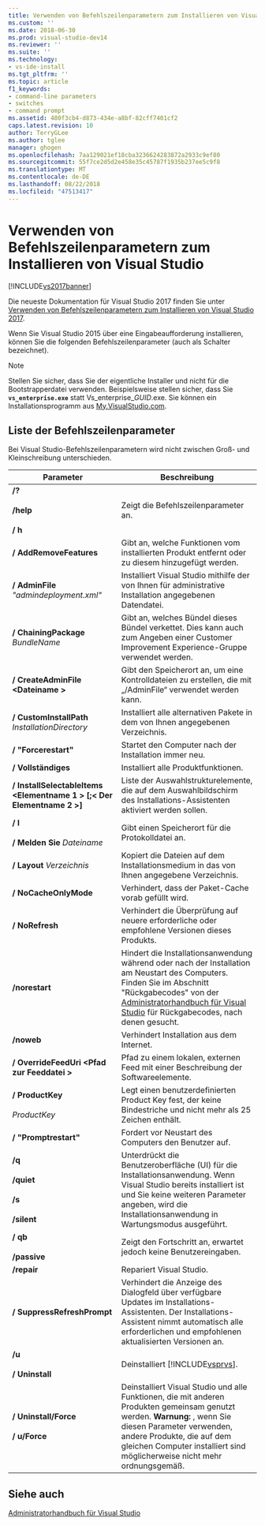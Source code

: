 ```yaml
---
title: Verwenden von Befehlszeilenparametern zum Installieren von Visual Studio | Microsoft-Dokumentation
ms.custom: ''
ms.date: 2018-06-30
ms.prod: visual-studio-dev14
ms.reviewer: ''
ms.suite: ''
ms.technology:
- vs-ide-install
ms.tgt_pltfrm: ''
ms.topic: article
f1_keywords:
- command-line parameters
- switches
- command prompt
ms.assetid: 480f3cb4-d873-434e-a8bf-82cff7401cf2
caps.latest.revision: 10
author: TerryGLee
ms.author: tglee
manager: ghogen
ms.openlocfilehash: 7aa129021ef18cba3236624283872a2933c9ef80
ms.sourcegitcommit: 55f7ce2d5d2e458e35c45787f1935b237ee5c9f8
ms.translationtype: MT
ms.contentlocale: de-DE
ms.lasthandoff: 08/22/2018
ms.locfileid: "47513417"
---
```

# <a name="use-command-line-parameters-to-install-visual-studio"></a>Verwenden von Befehlszeilenparametern zum Installieren von Visual Studio
[!INCLUDE[vs2017banner](../includes/vs2017banner.md)]

Die neueste Dokumentation für Visual Studio 2017 finden Sie unter [Verwenden von Befehlszeilenparametern zum Installieren von Visual Studio 2017](https://docs.microsoft.com/visualstudio/install/use-command-line-parameters-to-install-visual-studio).

Wenn Sie Visual Studio 2015 über eine Eingabeaufforderung installieren, können Sie die folgenden Befehlszeilenparameter (auch als Schalter bezeichnet).  
  
> [!NOTE]
>  Stellen Sie sicher, dass Sie der eigentliche Installer und nicht für die Bootstrapperdatei verwenden. Beispielsweise stellen sicher, dass Sie **`vs_enterprise.exe`** statt Vs_enterprise_*GUID*.exe. Sie können ein Installationsprogramm aus [My.VisualStudio.com](https://my.visualstudio.com/downloads?q=visual%20studio%20enterprise%202015).  
  
## <a name="list-of-command-line-parameters"></a>Liste der Befehlszeilenparameter  
 Bei Visual Studio-Befehlszeilenparametern wird nicht zwischen Groß- und Kleinschreibung unterschieden.  
  
|Parameter|Beschreibung|  
|---------------|-----------------|  
|**/?**<br /><br /> **/help**<br /><br /> **/ h**|Zeigt die Befehlszeilenparameter an.|  
|**/ AddRemoveFeatures**|Gibt an, welche Funktionen vom installierten Produkt entfernt oder zu diesem hinzugefügt werden.|  
|**/ AdminFile** *"admindeployment.xml"*|Installiert Visual Studio mithilfe der von Ihnen für administrative Installation angegebenen Datendatei.|  
|**/ ChainingPackage** *BundleName*|Gibt an, welches Bündel dieses Bündel verkettet. Dies kann auch zum Angeben einer Customer Improvement Experience-Gruppe verwendet werden.|  
|**/ CreateAdminFile \<Dateiname >**|Gibt den Speicherort an, um eine Kontrolldateien zu erstellen, die mit „/AdminFile“ verwendet werden kann.|  
|**/ CustomInstallPath** *InstallationDirectory*|Installiert alle alternativen Pakete in dem von Ihnen angegebenen Verzeichnis.|  
|**/ "Forcerestart"**|Startet den Computer nach der Installation immer neu.|  
|**/ Vollständiges**|Installiert alle Produktfunktionen.|  
|**/ InstallSelectableItems \<Elementname 1 > [;\< Der Elementname 2 >]**|Liste der Auswahlstrukturelemente, die auf dem Auswahlbildschirm des Installations-Assistenten aktiviert werden sollen.|  
|**/ l**<br /><br /> **/ Melden Sie** *Dateiname*|Gibt einen Speicherort für die Protokolldatei an.|  
|**/ Layout** *Verzeichnis*|Kopiert die Dateien auf dem Installationsmedium in das von Ihnen angegebene Verzeichnis.|  
|**/ NoCacheOnlyMode**|Verhindert, dass der Paket-Cache vorab gefüllt wird.|  
|**/ NoRefresh**|Verhindert die Überprüfung auf neuere erforderliche oder empfohlene Versionen dieses Produkts.|  
|**/norestart**|Hindert die Installationsanwendung während oder nach der Installation am Neustart des Computers. Finden Sie im Abschnitt "Rückgabecodes" von der [Administratorhandbuch für Visual Studio](../install/visual-studio-administrator-guide.md) für Rückgabecodes, nach denen gesucht.|  
|**/noweb**|Verhindert Installation aus dem Internet.|  
|**/ OverrideFeedUri \<Pfad zur Feeddatei >**|Pfad zu einem lokalen, externen Feed mit einer Beschreibung der Softwareelemente.|  
|**/ ProductKey**<br /><br /> *ProductKey*|Legt einen benutzerdefinierten Product Key fest, der keine Bindestriche und nicht mehr als 25 Zeichen enthält.|  
|**/ "Promptrestart"**|Fordert vor Neustart des Computers den Benutzer auf.|  
|**/q**<br /><br /> **/quiet**<br /><br /> **/s**<br /><br /> **/silent**|Unterdrückt die Benutzeroberfläche (UI) für die Installationsanwendung. Wenn Visual Studio bereits installiert ist und Sie keine weiteren Parameter angeben, wird die Installationsanwendung in Wartungsmodus ausgeführt.|  
|**/ qb**<br /><br /> **/passive**|Zeigt den Fortschritt an, erwartet jedoch keine Benutzereingaben.|  
|**/repair**|Repariert Visual Studio.|  
|**/ SuppressRefreshPrompt**|Verhindert die Anzeige des Dialogfeld über verfügbare Updates im Installations-Assistenten. Der Installations-Assistent nimmt automatisch alle erforderlichen und empfohlenen aktualisierten Versionen an.|  
|**/u**<br /><br /> **/ Uninstall**|Deinstalliert [!INCLUDE[vsprvs](../includes/vsprvs-md.md)].|  
|**/ Uninstall/Force**<br /><br /> **/ u/Force**|Deinstalliert Visual Studio und alle Funktionen, die mit anderen Produkten gemeinsam genutzt werden. **Warnung:** , wenn Sie diesen Parameter verwenden, andere Produkte, die auf dem gleichen Computer installiert sind möglicherweise nicht mehr ordnungsgemäß.|  
  
## <a name="see-also"></a>Siehe auch  
 [Administratorhandbuch für Visual Studio](../install/visual-studio-administrator-guide.md)